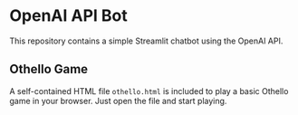 # OpenAI API Bot

This repository contains a simple Streamlit chatbot using the OpenAI API.

## Othello Game

A self-contained HTML file `othello.html` is included to play a basic Othello game in your browser. Just open the file and start playing.
